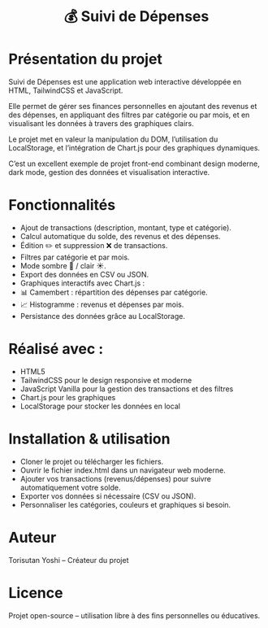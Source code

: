 <h1 align="center">💰 Suivi de Dépenses</h1>  

# Présentation du projet

Suivi de Dépenses est une application web interactive développée en HTML, TailwindCSS et JavaScript.

Elle permet de gérer ses finances personnelles en ajoutant des revenus et des dépenses, en appliquant des filtres par catégorie ou par mois, et en visualisant les données à travers des graphiques clairs.

Le projet met en valeur la manipulation du DOM, l’utilisation du LocalStorage, et l’intégration de Chart.js pour des graphiques dynamiques.

C’est un excellent exemple de projet front-end combinant design moderne, dark mode, gestion des données et visualisation interactive.

# Fonctionnalités
- Ajout de transactions (description, montant, type et catégorie).
- Calcul automatique du solde, des revenus et des dépenses.
- Édition ✏️ et suppression ❌ de transactions.
- Filtres par catégorie et par mois.
- Mode sombre 🌙 / clair ☀️.
- Export des données en CSV ou JSON.
- Graphiques interactifs avec Chart.js :
- 📊 Camembert : répartition des dépenses par catégorie.
- 📈 Histogramme : revenus et dépenses par mois.
- Persistance des données grâce au LocalStorage.

# Réalisé avec :
- HTML5
- TailwindCSS pour le design responsive et moderne
- JavaScript Vanilla pour la gestion des transactions et des filtres
- Chart.js pour les graphiques
- LocalStorage pour stocker les données en local

# Installation & utilisation
- Cloner le projet ou télécharger les fichiers.
- Ouvrir le fichier index.html dans un navigateur web moderne.
- Ajouter vos transactions (revenus/dépenses) pour suivre automatiquement votre solde.
- Exporter vos données si nécessaire (CSV ou JSON).
- Personnaliser les catégories, couleurs et graphiques si besoin.

# Auteur

Torisutan Yoshi – Créateur du projet

# Licence

Projet open-source – utilisation libre à des fins personnelles ou éducatives.
